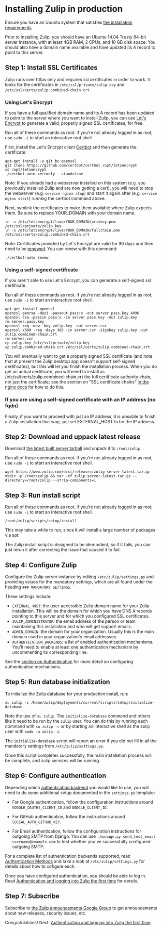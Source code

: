 Installing Zulip in production
==============================

Ensure you have an Ubuntu system that satisfies [the installation
requirements](prod-requirements.html).

Prior to installing Zulip, you should have an Ubuntu 14.04 Trusty 64-bit server instance, with at least 4GB RAM, 2 CPUs, and 10 GB disk space. You should also have a domain name available and have updated its A record to point to this server.

## Step 1: Install SSL Certificates

Zulip runs over https only and requires ssl certificates in order to work. It
looks for the certificates in `/etc/ssl/private/zulip.key` and
`/etc/ssl/certs/zulip.combined-chain.crt`.

### Using Let's Encrypt

If you have a full qualified domain name and its A record has been updated to
point to the server where you want to install Zulip, you can use [Let's
Encrypt](https://letsencrypt.org/) to generate a valid, properly signed SSL
certificates, for free.

Run all of these commands as root. If you're not already logged in as root, use
`sudo -i` to start an interactive root shell.

First, install the Let's Encrypt client [Certbot](https://certbot.eff.org/) and
then generate the certificate:

```
apt-get install -y git bc openssl
git clone https://github.com/certbot/certbot /opt/letsencrypt
cd /opt/letsencrypt
./certbot-auto certonly --standalone
```

Note: If you already had a webserver installed on this system (e.g. you
previously installed Zulip and are now getting a cert), you will
need to stop the webserver (e.g. `service nginx stop`) and start it
again after (e.g. `service nginx start`) running the certbot command above.

Next, symlink the certificates to make them available where Zulip expects them.
Be sure to replace YOUR_DOMAIN with your domain name.

```
ln -s /etc/letsencrypt/live/YOUR_DOMAIN/privkey.pem /etc/ssl/private/zulip.key
ln -s /etc/letsencrypt/live/YOUR_DOMAIN/fullchain.pem /etc/ssl/certs/zulip.combined-chain.crt
```

Note: Certificates provided by Let's Encrypt are valid for 90 days and then
need to be [renewed](https://certbot.eff.org/docs/using.html#renewal). You can
renew with this command:

```
./certbot-auto renew
```

### Using a self-signed certificate

If you aren't able to use Let's Encrypt, you can generate a self-signed ssl certificate.

Run all of these commands as root. If you're not already logged in as root, use
`sudo -i` to start an interactive root shell.

```
apt-get install openssl
openssl genrsa -des3 -passout pass:x -out server.pass.key 4096
openssl rsa -passin pass:x -in server.pass.key -out zulip.key
rm server.pass.key
openssl req -new -key zulip.key -out server.csr
openssl x509 -req -days 365 -in server.csr -signkey zulip.key -out zulip.combined-chain.crt
rm server.csr
cp zulip.key /etc/ssl/private/zulip.key
cp zulip.combined-chain.crt /etc/ssl/certs/zulip.combined-chain.crt
```

You will eventually want to get a properly signed SSL certificate
(and note that at present the Zulip desktop app doesn't support
self-signed certificates), but this will let you finish the
installation process. When you do get an actual certificate, you
will need to install as /etc/ssl/certs/zulip.combined-chain.crt the
full certificate authority chain, not just the certificate; see the
section on "SSL certificate chains" [in the nginx
docs](http://nginx.org/en/docs/http/configuring_https_servers.html)
for how to do this.

### If you are using a self-signed certificate with an IP address (no fqdn)

Finally, if you want to proceed with just an IP address, it is
possible to finish a Zulip installation that way; just set
EXTERNAL_HOST to be the IP address.

## Step 2: Download and uppack latest release

Download [the latest built server
tarball](https://www.zulip.com/dist/releases/zulip-server-latest.tar.gz) and
unpack it to `/root/zulip`.

Run all of these commands as root. If you're not already logged in as root, use
`sudo -i` to start an interactive root shell.

```
wget https://www.zulip.com/dist/releases/zulip-server-latest.tar.gz
mkdir -p /root/zulip && tar -xf zulip-server-latest.tar.gz --directory=/root/zulip --strip-components=1
```

## Step 3: Run install script

Run all of these commands as root. If you're not already logged in as root, use
`sudo -i` to start an interactive root shell.

```
/root/zulip/scripts/setup/install
```

This may take a while to run, since it will install a large number of
packages via apt.

The Zulip install script is designed to be idempotent, so if it
fails, you can just rerun it after correcting the issue that caused
it to fail.

## Step 4: Configure Zulip

Configure the Zulip server instance by editing `/etc/zulip/settings.py` and
providing values for the mandatory settings, which are all found under the
heading `### MANDATORY SETTINGS`.

These settings include:

- `EXTERNAL_HOST`: the user-accessible Zulip domain name for your Zulip
  installation. This will be the domain for which you have DNS A records
  pointing to this server and for which you configured SSL certificates.
- `ZULIP_ADMINISTRATOR`: the email address of the person or team maintaining
  this installation and who will get support emails.
- `ADMIN_DOMAIN`: the domain for your organization. Usually this is the main
  domain used in your organization's email addresses.
- `AUTHENTICATION_BACKENDS`: a list of enabled authentication mechanisms.
  You'll need to enable at least one authentication mechanism by uncommenting
  its corresponding line.

See the [section on Authentication](prod-auth-first-login.html)
for more detail on configuring authentication mechanisms.

## Step 5: Run database initialization

To initialize the Zulip database for your production install, run:

```
su zulip -c /home/zulip/deployments/current/scripts/setup/initialize-database
```

Note the use of `su zulip`. The `initialize-database` command and others like
it need to be run by the `zulip` user.  You can do this by running each command
with `su zulip -c` or by starting an interactive shell as the zulip user with
`sudo -u zulip -i`.

The `initialize-database` script will report an error if you did not fill in
all the mandatory settings from `/etc/zulip/settings.py`.

Once this script completes successfully, the main installation process will be
complete, and zulip services will be running.

## Step 6: Configure authentication

Depending which [authentication backend](prod-authentication-methods.html) you
would like to use, you will need to do some additional setup documented in the
`settings.py` template:

* For Google authentication, follow the configuration instructions around
  `GOOGLE_OAUTH2_CLIENT_ID` and `GOOGLE_CLIENT_ID`.

* For GitHub authentication, follow the instructions around
  `SOCIAL_AUTH_GITHUB_KEY`.

* For Email authentication, follow the configuration instructions for outgoing
  SMTP from Django.  You can use `./manage.py send_test_email
  username@example.com` to test whether you've successfully configured outgoing
  SMTP.

For a complete list of authentication backends supported, read [Authentication
Methods](prod-authentication-methods.html) and take a look at
`/etc/zulip/settings.py` for details about how to cofigure each.

Once you have configured authentication, you should be able to log in. Read
[Authentication and logging into Zulip the first
time](prod-auth-first-login.html) for details.

## Step 7: Subscribe

Subscribe to [the Zulip announcements Google
Group](https://groups.google.com/forum/#!forum/zulip-announce) to get
announcements about new releases, security issues, etc.

Congratulations! Next: [Authentication and logging into Zulip the first time](prod-auth-first-login.html).
